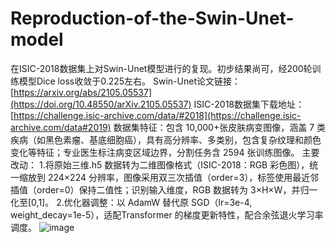 # Reproduction-of-the-Swin-Unet-model
  在ISIC-2018数据集上对Swin-Unet模型进行的复现。初步结果尚可，经200轮训练模型Dice loss收敛于0.225左右。
  Swin-Unet论文链接：[https://arxiv.org/abs/2105.05537](https://doi.org/10.48550/arXiv.2105.05537)
  ISIC-2018数据集下载地址：[https://challenge.isic-archive.com/data/#2018](https://challenge.isic-archive.com/data#2019)
  数据集特征：包含 10,000+张皮肤病变图像，涵盖 7 类疾病（如黑色素瘤、基底细胞癌），具有高分辨率、多类别，包含复杂纹理和颜色变化等特征；专业医生标注病变区域边界，分割任务含 2594 张训练图像。
  主要改动：
  1.将原始三维.h5 数据转为二维图像格式（ISIC-2018：RGB 彩色图），统一缩放到 224×224 分辨率，图像采用双三次插值（order=3），标签使用最近邻插值（order=0）保持二值性；识别输入维度，RGB 数据转为 3×H×W，并归一化至[0,1]。
  2.优化器调整：以 AdamW 替代原 SGD（lr=3e-4, weight_decay=1e-5），适配Transformer 的梯度更新特性，配合余弦退火学习率调度。
  ![image](https://github.com/user-attachments/assets/808a378d-e521-4a29-a0f5-a7532cc4a7ea)

